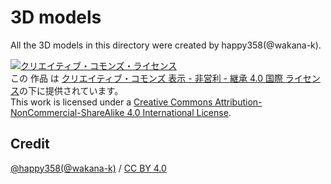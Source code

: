 # 3D models
  
All the 3D models in this directory were created by happy358(@wakana-k).  
  
<a rel="license" href="http://creativecommons.org/licenses/by-nc-sa/4.0/" target="_blink"><img alt="クリエイティブ・コモンズ・ライセンス" style="border-width:0" src="https://i.creativecommons.org/l/by-nc-sa/4.0/88x31.png" /></a><br />この 作品 は <a rel="license" href="http://creativecommons.org/licenses/by-nc-sa/4.0/" target="_blink">クリエイティブ・コモンズ 表示 - 非営利 - 継承 4.0 国際 ライセンス</a>の下に提供されています。  
This work is licensed under a <a rel="license" href="http://creativecommons.org/licenses/by-nc-sa/4.0/" target="_blink">Creative Commons Attribution-NonCommercial-ShareAlike 4.0 International License</a>.  
  
## Credit
[@happy358(@wakana-k)](https://github.com/happy358/Images/tree/main/3Dmodel) / [CC BY 4.0](http://creativecommons.org/licenses/by-nc-sa/4.0/)

